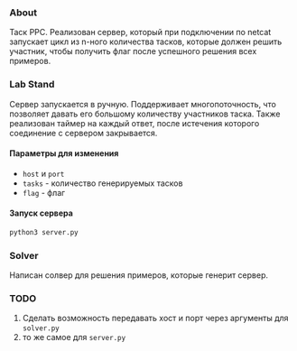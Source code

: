 ### About
Таск PPC. Реализован сервер, который при подключении по netcat запускает цикл из n-ного количества тасков, которые должен решить участник, чтобы получить флаг после успешного решения всех примеров.
### Lab Stand 
Сервер запускается в ручную. Поддерживает многопоточность, что позволяет давать его большому количеству участников таска. Также реализован таймер на каждый ответ, после истечения которого соединение с сервером закрывается.
#### Параметры для изменения 
- `host` и `port`
- `tasks` - количество генерируемых тасков
- `flag` - флаг
#### Запуск сервера
```bash
python3 server.py
```
### Solver
Написан солвер для решения примеров, которые генерит сервер.

### TODO
1. Сделать возможность передавать хост и порт через аргументы для `solver.py`
2. то же самое для `server.py`
